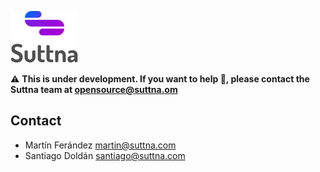 ![Logo](logo.png)

⚠️  **This is under development. If you want to help 🚀, please contact the Suttna team at opensource@suttna.om**

## Contact

- Martín Ferández <martin@suttna.com>
- Santiago Doldán <santiago@suttna.com>
